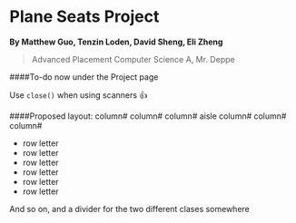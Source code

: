 # Plane Seats Project
**By Matthew Guo, Tenzin Loden, David Sheng, Eli Zheng**
> Advanced Placement Computer Science A, Mr. Deppe

####To-do now under the Project page

Use ```close()``` when using scanners :+1:

####Proposed layout:
 	 			column# column# column# aisle column# column# column#
- row letter
- row letter
- row letter
- row letter
- row letter
- row letter

And so on, and a divider for the two different clases somewhere
